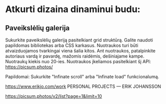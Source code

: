 # Atkurti dizaina dinaminui budu:

## Paveikslėlių galerija

Sukurkite paveikslėlių galeriją pasitelkiant grid struktūrą. Galite naudoti papildomas bibliotekas arba CSS karkasus. 
Nuotraukos turi būti atvaizduojamos tvarkingai viena šalia kitos. Ant nuotraukos, patalpinkite autoriaus vardą ir pavardę, mažomis raidėmis, dešiniajame kampe. 
Nuotraukų kiekis nuo 20-ies.
Nuotraukos įkeliamos pasitelkiant šį API:
https://picsum.photos/
 
Papildomai:
Sukurkite "Infinate scroll" arba "Infinate load" funkcionalumą.

https://www.erikjo.com/work
PERSONAL PROJECTS — ERIK JOHANSSON

https://picsum.photos/v2/list?page=1&limit=10

